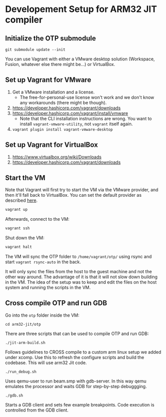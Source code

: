 # Developement Setup for ARM32 JIT compiler

## Initialize the OTP submodule

    git submodule update --init

You can use Vagrant with either a VMware desktop solution (Workspace, Fusion, whatever else there might be...) or VirtualBox.

## Set up Vagrant for VMware
1. Get a VMware installation and a license.
    - The free-for-personal-use license won't work and we don't know any workarounds (there might be though).
2. https://developer.hashicorp.com/vagrant/downloads
3. https://developer.hashicorp.com/vagrant/install/vmware
    - Note that the CLI installation instructions are wrong.
      You want to install `vagrant-vmware-utility`, not `vagrant` itself again.
4. `vagrant plugin install vagrant-vmware-desktop`

## Set up Vagrant for VirtualBox
1. https://www.virtualbox.org/wiki/Downloads
2. https://developer.hashicorp.com/vagrant/downloads

## Start the VM

Note that Vagrant will first try to start the VM via the VMware provider,
and then it'll fall back to VirtualBox.
You can set the default provider as described [here](https://developer.hashicorp.com/vagrant/docs/providers/default).

```bash
vagrant up
```

Afterwards, connect to the VM:
```bash
vagrant ssh
```

Shut down the VM:
```bash
vagrant halt
```

The VM will sync the OTP folder to `/home/vagrant/otp/` using rsync and start
`vagrant rsync-auto` in the back.

It will only sync the files from the host to the guest machine and not the other
way around.
The advantage of it is that it will not slow down building in the VM.
The idea of the setup was to keep and edit the files on the host system and
running the scripts in the VM.


## Cross compile OTP and run GDB

Go into the `otp` folder inside the VM:

    cd arm32-jit/otp

There are three scripts that can be used to compile OTP and run GDB:

    ./jit-arm-build.sh

Follows guidelines to CROSS compile to a custom arm linux setup we added under xcomp. Use this to refresh the configure scripts and build the codebase. This will use arm32 Jit code.

    ./run_debug.sh

Uses qemu-user to run beam.smp with gdb-server. In this way qemu emulates the processor and waits GDB for step-by-step debuggging.

    ./gdb.sh

Starts a GDB client and sets few example breakpoints. Code execution is controlled from the GDB client.
